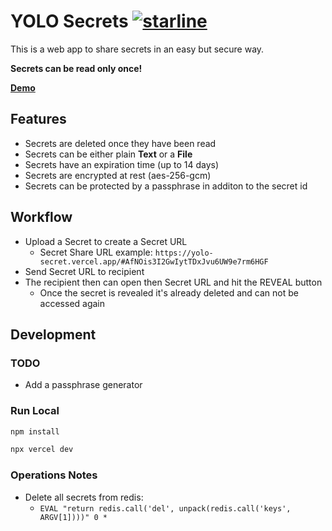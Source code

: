 # YOLO Secrets [![starline](https://starlines.qoo.monster/assets/qoomon/yolo-secret)](https://github.com/qoomon/starlines)
This is a web app to share secrets in an easy but secure way. 

**Secrets can be read only once!**

**[Demo](https://yolo-secret.vercel.app/)**

## Features
- Secrets are deleted once they have been read
- Secrets can be either plain **Text** or a **File**
- Secrets have an expiration time (up to 14 days)
- Secrets are encrypted at rest (aes-256-gcm)
- Secrets can be protected by a passphrase in additon to the secret id

## Workflow
- Upload a Secret to create a Secret URL
    - Secret Share URL example: `https://yolo-secret.vercel.app/#AfNOis3I2GwIytTDxJvu6UW9e7rm6HGF` 
- Send Secret URL to recipient
- The recipient then can open then Secret URL and hit the REVEAL button
    - Once the secret is revealed it's already deleted and can not be accessed again  

##

## Development

### TODO
- Add a passphrase generator

### Run Local
```sh
npm install

npx vercel dev
```

### Operations Notes
- Delete all secrets from redis:
  - `EVAL "return redis.call('del', unpack(redis.call('keys', ARGV[1])))" 0 *`

